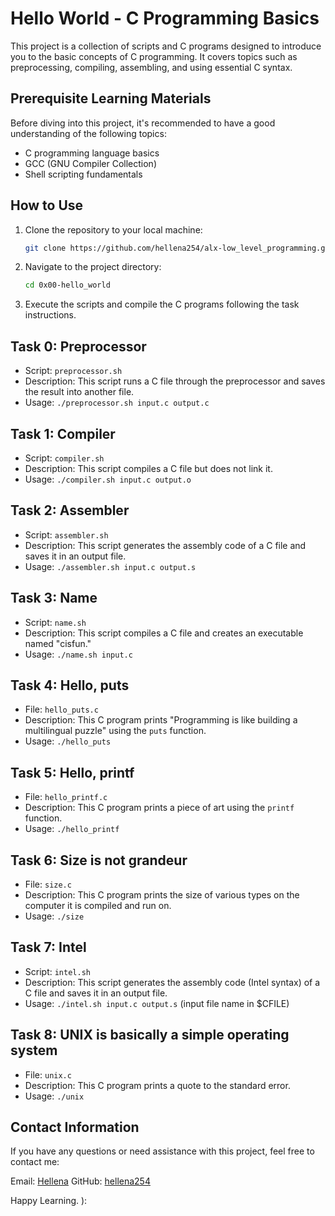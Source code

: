 # Hello World - C Programming Basics

This project is a collection of scripts and C programs designed to introduce you to the basic concepts of C programming. It covers topics such as preprocessing, compiling, assembling, and using essential C syntax.

## Prerequisite Learning Materials

Before diving into this project, it's recommended to have a good understanding of the following topics:

- C programming language basics
- GCC (GNU Compiler Collection)
- Shell scripting fundamentals

## How to Use

1. Clone the repository to your local machine:
   ```bash
   git clone https://github.com/hellena254/alx-low_level_programming.git
2. Navigate to the project directory:
    ```bash
    cd 0x00-hello_world
3. Execute the scripts and compile the C programs following the task instructions.

## Task 0: Preprocessor
- Script: `preprocessor.sh`
- Description: This script runs a C file through the preprocessor and saves the result into another file.
- Usage: `./preprocessor.sh input.c output.c`

## Task 1: Compiler
- Script: `compiler.sh`
- Description: This script compiles a C file but does not link it.
- Usage: `./compiler.sh input.c output.o`

## Task 2: Assembler
- Script: `assembler.sh`
- Description: This script generates the assembly code of a C file and saves it in an output file.
- Usage: `./assembler.sh input.c output.s`

## Task 3: Name
- Script: `name.sh`
- Description: This script compiles a C file and creates an executable named "cisfun."
- Usage: `./name.sh input.c`

## Task 4: Hello, puts
- File: `hello_puts.c`
- Description: This C program prints "Programming is like building a multilingual puzzle" using the `puts` function.
- Usage: `./hello_puts`

## Task 5: Hello, printf
- File: `hello_printf.c`
- Description: This C program prints a piece of art using the `printf` function.
- Usage: `./hello_printf`

## Task 6: Size is not grandeur
- File: `size.c`
- Description: This C program prints the size of various types on the computer it is compiled and run on.
- Usage: `./size`

## Task 7: Intel
- Script: `intel.sh`
- Description: This script generates the assembly code (Intel syntax) of a C file and saves it in an output file.
- Usage: `./intel.sh input.c output.s` (input file name in $CFILE)

## Task 8: UNIX is basically a simple operating system
- File: `unix.c`
- Description: This C program prints a quote to the standard error.
- Usage: `./unix`

## Contact Information

If you have any questions or need assistance with this project, feel free to contact me:

Email: [Hellena](hellena243@gmail.com)
GitHub: [hellena254](https://github.com/hellena254/)

Happy Learning. ):


